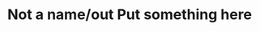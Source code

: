 ---
pid: llp438
title: Not a name/out Put something here
location_transcription: Rittenhouse Square 19103
coordinates: "[-75.171448239114, 39.949338881463]"
zipcode: '19103'
gen_neighborhood: Center City
neighborhood: Rittenhouse Square,Avenue of The Arts,Logan Square,Fitler Square
outside_phl: 
age: '11'
age_range: 6-13
instagram: 
image_file_name: llp_438.jpg
proposal_transcription: goes on monument Lab in Rittenhouse Square
topic: Unknown
topic_summary: '0'
type: Conceptual
keywords_other: monument lab, improvement
credit: "#Liam Silverberg"
image_labels: 
twitter: 
facebook: 
permalink: "/monuments/llp438/"
layout: item-page
---